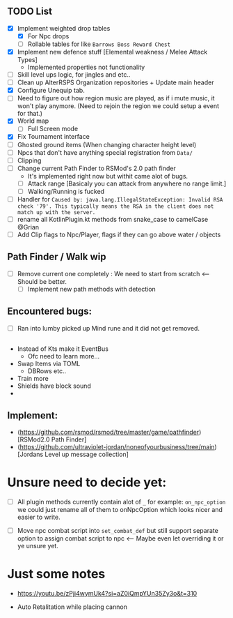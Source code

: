## TODO List
- [x] Implement weighted drop tables
  - [x] For Npc drops
  - [ ] Rollable tables for like `Barrows Boss Reward Chest`
- [x] Implement new defence stuff [Elemental weakness / Melee Attack Types]
  - Implemented properties not functionality
- [ ] Skill level ups logic, for jingles and etc..
- [ ] Clean up AlterRSPS Organization repositories + Update main header
- [x] Configure Unequip tab.
- [ ] Need to figure out how region music are played, as if i mute music, it won't play anymore. (Need to rejoin the region we could setup a event for that.)
- [x] World map
  - [ ] Full Screen mode
- [x] Fix Tournament interface
- [ ] Ghosted ground items (When changing character height level)
- [ ] Npcs that don't have anything special registration from `Data/`
- [ ] Clipping
- [ ] Change current Path Finder to RSMod's 2.0 path finder
  - It's implemented right now but withit came alot of bugs.
  - [ ] Attack range [Basicaly you can attack from anywhere no range limit.]
  - [ ] Walking/Running is fucked
- [ ] Handler for `Caused by: java.lang.IllegalStateException: Invalid RSA check '79'. This typically means the RSA in the client does not match up with the server.`
- [ ] rename all KotlinPlugin.kt methods from snake_case to camelCase @Grian
- [ ] Add Clip flags to Npc/Player, flags if they can go above water / objects
## Path Finder / Walk wip
- [ ] Remove current one completely : We need to start from scratch <-- Should be better.
  - [ ] Implement new path methods with detection
## Encountered bugs:
- [ ] Ran into lumby picked up Mind rune and it did not get removed.

##
- Instead of Kts make it EventBus
  - Ofc need to learn more...
- Swap Items via TOML
  - DBRows etc..
- Train more
- Shields have block sound
-
## Implement:
- (https://github.com/rsmod/rsmod/tree/master/game/pathfinder)[RSMod2.0 Path Finder]
- (https://github.com/ultraviolet-jordan/noneofyourbusiness/tree/main)[Jordans Level up message collection]


# Unsure need to decide yet:
- [ ] All plugin methods currently contain alot of `_` for example: `on_npc_option` we could just rename all of them to onNpcOption which looks nicer and easier to write.
- [ ] Move npc combat script into `set_combat_def` but still support separate option to assign combat script to npc <-- Maybe even let overriding it or ye unsure yet.



# Just some notes
- https://youtu.be/zPji4wymUk4?si=aZ0iQmpYUn35Zy3o&t=310


- Auto Retalitation while placing cannon